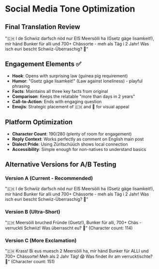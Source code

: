 # Social Media Tone Optimization

## Final Translation Review
"🇨🇭 I de Schwiiz darfsch nöd nur EIS Meersöili ha (Gsetz gäge Iisamkeit!), mir händ Bunker für alli und 700+ Chässorte - meh als Täg i 2 Jahr! Was isch euri bescht Schwiiz-Überraschig? 🧀"

## Engagement Elements ✅
- **Hook**: Opens with surprising law (guinea pig requirement)
- **Humor**: "Gsetz gäge Iisamkeit!" (Law against loneliness) - playful phrasing
- **Facts**: Maintains all three key facts from original
- **Comparison**: Keeps the relatable "more than days in 2 years"
- **Call-to-Action**: Ends with engaging question
- **Emojis**: Strategic placement of 🇨🇭 and 🧀 for visual appeal

## Platform Optimization
- **Character Count**: 190/280 (plenty of room for engagement)
- **Reply Context**: Works perfectly as comment on English main post
- **Dialect Pride**: Using Züritschüüch shows local connection
- **Accessibility**: Simple enough for non-natives to understand basics

## Alternative Versions for A/B Testing

### Version A (Current - Recommended)
"🇨🇭 I de Schwiiz darfsch nöd nur EIS Meersöili ha (Gsetz gäge Iisamkeit!), mir händ Bunker für alli und 700+ Chässorte - meh als Täg i 2 Jahr! Was isch euri bescht Schwiiz-Überraschig? 🧀"

### Version B (Ultra-Short)
"🇨🇭 Meersöili bruched Fründe (Gsetz!), Bunker für alli, 700+ Chäs - verruckti Schwiiz! Was überrascht eu? 🧀"
(Character count: 114)

### Version C (More Exclamation)
"🇨🇭 Krass! Bi eus muesch 2 Meersöili ha, mir händ Bunker für ALLI und 700+ Chässorte! Meh als 2 Jahr Täg! 😱 Was findet ihr am verrucktischte? 🧀"
(Character count: 151)